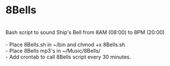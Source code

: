# 8Bells<br />
<br />
Bash script to sound Ship's Bell from 8AM (08:00) to 8PM (20:00)<br />
<br />
- Place 8Bells.sh in ~/bin and chmod +x 8Bells.sh<br />
- Place 8Bells mp3's in ~/Music/8Bells/<br />
- Add crontab to call 8Bells script every 30 minutes.<br /> 
<br />
